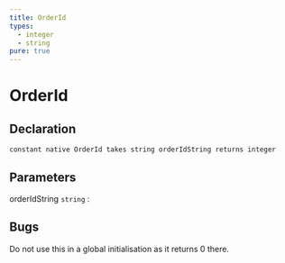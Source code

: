 ```yaml
---
title: OrderId
types:
  - integer
  - string
pure: true
---
```


# OrderId

## Declaration

```jass
constant native OrderId takes string orderIdString returns integer
```

## Parameters
orderIdString `string`
: 

## Bugs 
Do not use this in a global initialisation as it returns 0 there.
